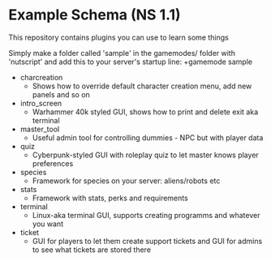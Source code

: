 Example Schema (NS 1.1)
=============
This repository contains plugins you can use to learn some things

Simply make a folder called 'sample' in the gamemodes/ folder with 'nutscript' and add this to your server's startup line: +gamemode sample

* charcreation
  * Shows how to override default character creation menu, add new panels and so on
* intro_screen
  * Warhammer 40k styled GUI, shows how to print and delete exit aka terminal
* master_tool
  * Useful admin tool for controlling dummies - NPC but with player data  
* quiz
  * Cyberpunk-styled GUI with roleplay quiz to let master knows player preferences
* species
  * Framework for species on your server: aliens/robots etc
* stats
  * Framework with stats, perks and requirements
* terminal
  * Linux-aka terminal GUI, supports creating programms and whatever you want
* ticket
  * GUI for players to let them create support tickets and GUI for admins to see what tickets are stored there
